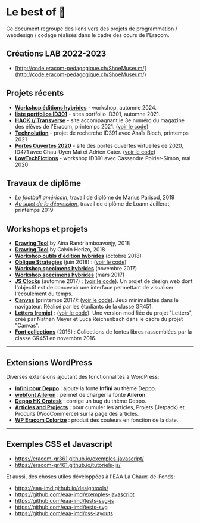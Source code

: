 # Le best of 🎉

Ce document regroupe des liens vers des projets de programmation / webdesign / codage réalisés dans le cadre des cours de l'Eracom.

## Créations LAB 2022-2023

- [http://code.eracom-pedagogique.ch/ShoeMuseum/](http://code.eracom-pedagogique.ch/ShoeMuseum/)


## Projets récents
- **[Workshop éditions hybrides](https://code.eracom-pedagogique.ch/workshop-editions-hybrides-2024/)** -  workshop, automne 2024.
- **[liste portfolios ID301](https://github.com/eracom-id301/liste-portfolios-id301)** - sites portfolio ID301, automne 2021.
- **[HACK // Transverse](https://hack.eracom.ch/)** - site accompagnant le 3e numéro du magazine des élèves de l'Eracom, printemps 2021. ([voir le code](https://github.com/eracom/lab-magazine))
- **[Technolution](https://technolution.eracom-pedagogique.ch/)** - projet de recherche ID391 avec Anaïs Bloch, printemps 2021
- **[Portes Ouvertes 2020](https://po.eracom.ch/)** - site des portes ouvertes virtuelles de 2020, ID471 avec Chau-Uyen Mai et Adrien Cater. ([voir le code](https://github.com/eracom/eracom_po2020))
- **[LowTechFictions](https://lowtechfictions.eracom-pedagogique.ch)** - workshop ID391 avec Cassandre Poirier-Simon, mai 2020

## Travaux de diplôme

- *[Le football américain](https://eracom.github.io/dipl-mparisod-2019/)*, travail de diplôme de Marius Parisod, 2019
- *[Au sujet de la dépression](https://eracom.github.io/dipl-ljuillerat-2019/)*, travail de diplôme de Loann Juillerat, printemps 2019

## Workshops et projets

- **[Drawing Tool](https://eracom.github.io/drawingtool-aina/)** by Aina Randriamboavonjy, 2018
- **[Drawing Tool](https://eracom.github.io/drawingtool-calvin/)** by Calvin Herizo, 2018
- **[Workshop outils d'édition hybrides](https://eracom.github.io/workshop-outils-hybrides-2018/)** (octobre 2018)
- **[Oblique Strategies](https://oblique-strategies.github.io/)** (juin 2018) : ([voir le code](https://github.com/oblique-strategies/oblique-strategies.github.io))
- **[Workshop specimens hybrides](https://eracom.github.io/specimen-hybrides-GR441/)** (novembre 2017)
- **[Workshop specimens hybrides](https://eracom.github.io/specimen-hybrides-GR341/)** (mars 2017)
- **[JS Clocks](https://eracom-gr461.github.io/jsclocks/)** (automne 2017) :  ([voir le code](https://github.com/eracom-gr461?q=jsclocks)). Un projet de design web dont l'objectif est de concevoir une interface permettant de visualiser l'écoulement du temps.
- **[Canvas](https://eracom-gr451.github.io/projet-canvas-launcher/)** (printemps 2017):  ([voir le code](https://github.com/eracom-gr451/projet-canvas-launcher)). Jeux minimalistes dans le navigateur. Réalisé par les étudiants de la classe GR451.
- **[Letters (remix)](https://eracom-gr451.github.io/letters/)** :  ([voir le code](https://github.com/eracom-gr451/letters/)). Une version modifiée du projet "Letters", créé par Nathan Meyer et Luca Reichenbach dans le cadre du projet "Canvas".
- **[Font collections](https://eracom-gr451.github.io/font-collections/)** (2016) : Collections de fontes libres rassemblées par la classe GR451 en novembre 2016. 

***

## Extensions WordPress

Diverses extensions ajoutant des fonctionnalités à WordPress:

- **[Infini pour Deppo](https://github.com/eracom/infini-pour-deppo)** : ajoute la fonte **Infini** au thème Deppo.
- **[webfont Aileron](https://github.com/eracom/webfont-aileron)** : permet de charger la fonte **Aileron**.
- **[Deppo HK Grotesk](https://github.com/eracom/deppo-hk-grotesk)** : corrige un bug du thème Deppo.
- **[Articles and Projects](https://github.com/eracom/articles-and-projects)** : pour cumuler les articles, Projets (Jetpack) et Produits (WooCommerce) sur la page des articles.
- **[WP Eracom Colorize](https://github.com/eracom/wp-eracom-colorize)** : produit des couleurs en fonction de la date.

***

## Exemples CSS et Javascript

- https://eracom-gr361.github.io/exemples-javascript/
- https://eracom-gr461.github.io/tutoriels-js/

Et aussi, des choses utiles développées à l'EAA La Chaux-de-Fonds:

- https://eaa-imd.github.io/designtools/
- https://github.com/eaa-imd/exemples-javascript
- https://github.com/eaa-imd/tests-svg-js
- https://github.com/eaa-imd/tests-svg
- https://github.com/eaa-imd/css-layouts

